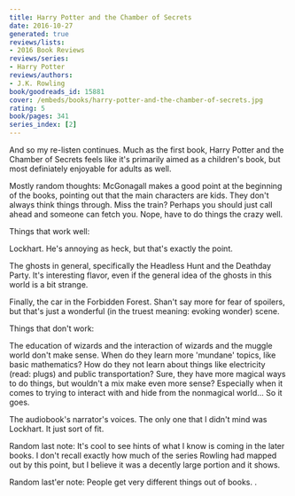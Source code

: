 ```yaml
---
title: Harry Potter and the Chamber of Secrets
date: 2016-10-27
generated: true
reviews/lists:
- 2016 Book Reviews
reviews/series:
- Harry Potter
reviews/authors:
- J.K. Rowling
book/goodreads_id: 15881
cover: /embeds/books/harry-potter-and-the-chamber-of-secrets.jpg
rating: 5
book/pages: 341
series_index: [2]
---
```

And so my re-listen continues. Much as the first book, Harry Potter and the Chamber of Secrets feels like it's primarily aimed as a children's book, but most definiately enjoyable for adults as well.  

Mostly random thoughts: McGonagall makes a good point at the beginning of the books, pointing out that the main characters are kids. They don't always think things through. Miss the train? Perhaps you should just call ahead and someone can fetch you. Nope, have to do things the crazy well.  

<!--more-->

Things that work well:  

Lockhart. He's annoying as heck, but that's exactly the point.  

The ghosts in general, specifically the Headless Hunt and the Deathday Party. It's interesting flavor, even if the general idea of the ghosts in this world is a bit strange.  

Finally, the car in the Forbidden Forest. Shan't say more for fear of spoilers, but that's just a wonderful (in the truest meaning: evoking wonder) scene.  

Things that don't work:  

The education of wizards and the interaction of wizards and the muggle world don't make sense. When do they learn more 'mundane' topics, like basic mathematics? How do they not learn about things like electricity (read: plugs) and public transportation? Sure, they have more magical ways to do things, but wouldn't a mix make even more sense? Especially when it comes to trying to interact with and hide from the nonmagical world... So it goes.  

The audiobook's narrator's voices. The only one that I didn't mind was Lockhart. It just sort of fit.  

Random last note: It's cool to see hints of what I know is coming in the later books. I don't recall exactly how much of the series Rowling had mapped out by this point, but I believe it was a decently large portion and it shows.  

Random last'er note: People get very different things out of books. .